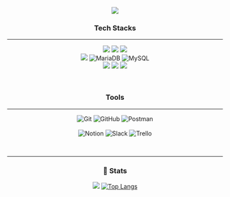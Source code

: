 <div align= "center">
    <img src="https://capsule-render.vercel.app/api?type=wave&color=ebeeff&height=170&text=&animation=&fontColor=000000&fontSize=70" />
</div>


<div align="center">

  <h3>Tech Stacks</h3> 

  ---
  
  <img src="https://img.shields.io/badge/java-007396?style=for-the-badge&logo=OpenJDK&logoColor=white"> <img src="https://img.shields.io/badge/Spring-6DB33F?style=for-the-badge&logo=Spring&logoColor=white"> <img src="https://img.shields.io/badge/springboot-6DB33F?style=for-the-badge&logo=springboot&logoColor=white"> 
  </br> <img src="https://img.shields.io/badge/Amazon%20EC2-FF9900?style=for-the-badge&logo=Amazon%20EC2&logoColor=white"> ![MariaDB](https://img.shields.io/badge/MariaDB-003545?style=for-the-badge&logo=mariadb&logoColor=white) ![MySQL](https://img.shields.io/badge/mysql-4479A1.svg?style=for-the-badge&logo=mysql&logoColor=white) 
  </br> <img src="https://img.shields.io/badge/HTML5-E34F26?style=for-the-badge&logo=HTML5&logoColor=white"> <img src="https://img.shields.io/badge/CSS3-1572B6?style=for-the-badge&logo=CSS3&logoColor=white"> <img src="https://img.shields.io/badge/JavaScript-F7DF1E?style=for-the-badge&logo=JavaScript&logoColor=white">

</br>
  <h3>Tools</h3>

---

  ![Git](https://img.shields.io/badge/git-%23F05033.svg?style=for-the-badge&logo=git&logoColor=white) 	![GitHub](https://img.shields.io/badge/github-%23121011.svg?style=for-the-badge&logo=github&logoColor=white) 	![Postman](https://img.shields.io/badge/Postman-FF6C37?style=for-the-badge&logo=postman&logoColor=white)	
  </br> ![Notion](https://img.shields.io/badge/Notion-%23000000.svg?style=for-the-badge&logo=notion&logoColor=white) ![Slack](https://img.shields.io/badge/Slack-4A154B?style=for-the-badge&logo=slack&logoColor=white) ![Trello](https://img.shields.io/badge/Trello-%23026AA7.svg?style=for-the-badge&logo=Trello&logoColor=white)

</br>

---

<h3>🏅 Stats </h3> 

  
<img src="https://github-readme-stats.vercel.app/api?username=mmmv41&bg_color=180,00000000,00000000&rank_icon=github&title_color=a78cd9&text_color=a78cd9"> [![Top Langs](https://github-readme-stats.vercel.app/api/top-langs/?username=mmmv41&layout=donut&bg_color=180,00000000,00000000&title_color=a78cd9&text_color=a78cd9)](https://github.com/anuraghazra/github-readme-stats)

  
</div>





    
    
